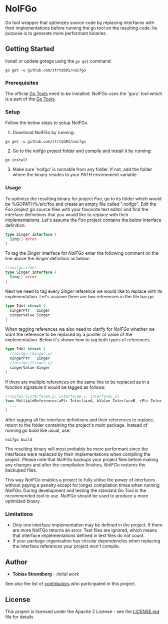 # NoIFGo
Go tool wrapper that optimizes source code by replacing interfaces with their implementations before running the go tool on the resulting code.
Its purpose is to generate more performant binaries.

## Getting Started
Install or update gotags using the
`go get` command:

	go get -u github.com/strtob01/noifgo 

### Prerequisites

The official [Go Tools] need to be installed. NoIFGo uses the 'guru' tool which is a part of the [Go Tools].

### Setup

Follow the below steps to setup NoIFGo.
1. Download NoIFGo by running:
```
go get -u github.com/strtob01/noifgo
```
2. Go to the noifgo project folder and compile and install it by running:
```
go install
```
3. Make sure 'noifgo' is runnable from any folder. If not, add the folder where the binary resides to your PATH environment variable.

### Usage

To optimize the resulting binary for project *Foo*, go to its folder which would be %GOPATH%/src/foo and create an empty file called ".noifgo".
Edit the *Foo* project go source files with your favourite text editor and find the interface definitions that you would like to replace with their implementations.
Let's assume the *Foo* project contains the below interface definition:
```go
type Singer interface {
  Sing() error
}
```
To tag the *Singer* interface for *NoIFGo* enter the following comment on the line above the *Singer* definition as below:
```go
//noifgo:ifdef
type Singer interface {
  Sing() error
}
```
Next we need to tag every *Singer* reference we would like to replace with its implementation.
Let's assume there are two references in the file bar.go.
```go
type Idol struct {
  singerPtr   Singer
  singerValue Singer
}
```
When tagging references we also need to clarify for *NoIFGo* whether we want the reference to be replaced by a pointer or value of the implementation.
Below it's shown how to tag both types of references.
```go
type Idol struct {
  //noifgo:{Singer,p}
  singerPtr   Singer
  //noifgo:{Singer,v}
  singerValue Singer
}
```
If there are multiple references on the same line to be replaced as in a function signature it would be tagged as follows:
```go
//noifgo:{InterfaceA,p; InterfaceB,v; InterfaceC,p}
func MultipleReferences(aPtr InterfaceA, bValue InterfaceB, cPtr InterfaceC) error {
  ...
}
```
After tagging all the interface definitions and their references to replace, return to the folder containing the project's *main* package.
Instead of running *go build* like usual, use:
```
noifgo build
```
The resulting binary will most probably be more performant since the interfaces were replaced by their implementations when compiling the project.
Please note that *NoIFGo* backups your project files before making any changes and after the compilation finishes, *NoIFGo* restores the backuped files.

This way *NoIFGo* enables a project to fully utilise the power of interfaces without paying a penalty except for longer compilation times when running *NoIFGo*. During development and testing the standard Go Tool is the recommended tool to use. *NoIFGo* should be used to produce a more optimized binary.

### Limitations
- Only one interface implementation may be defined in the project. If there are more NoIFGo returns an error. Test files are ignored, which means that interface implementations defined in test files do not count.
- If your package organisation has circular dependencies when replacing the interface references your project won't compile.

## Author

* **Tobias Strandberg** - *Initial work*

See also the list of [contributors](https://github.com/strtob01/noifgo/graphs/contributors) who participated in this project.

## License

This project is licensed under the Apache 2 License - see the [LICENSE.md](LICENSE.md) file for details

[go tools]: https://github.com/golang/tools
